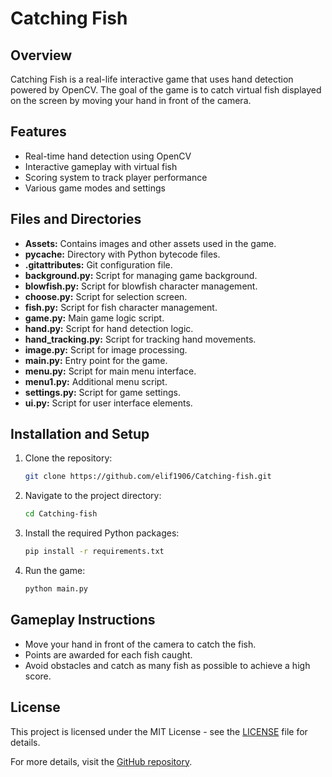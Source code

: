 # Catching Fish


## Overview
Catching Fish is a real-life interactive game that uses hand detection powered by OpenCV. The goal of the game is to catch virtual fish displayed on the screen by moving your hand in front of the camera.

## Features
- Real-time hand detection using OpenCV
- Interactive gameplay with virtual fish
- Scoring system to track player performance
- Various game modes and settings

## Files and Directories
- **Assets:** Contains images and other assets used in the game.
- **__pycache__:** Directory with Python bytecode files.
- **.gitattributes:** Git configuration file.
- **background.py:** Script for managing game background.
- **blowfish.py:** Script for blowfish character management.
- **choose.py:** Script for selection screen.
- **fish.py:** Script for fish character management.
- **game.py:** Main game logic script.
- **hand.py:** Script for hand detection logic.
- **hand_tracking.py:** Script for tracking hand movements.
- **image.py:** Script for image processing.
- **main.py:** Entry point for the game.
- **menu.py:** Script for main menu interface.
- **menu1.py:** Additional menu script.
- **settings.py:** Script for game settings.
- **ui.py:** Script for user interface elements.

## Installation and Setup
1. Clone the repository:
    ```sh
    git clone https://github.com/elif1906/Catching-fish.git
    ```
2. Navigate to the project directory:
    ```sh
    cd Catching-fish
    ```
3. Install the required Python packages:
    ```sh
    pip install -r requirements.txt
    ```
4. Run the game:
    ```sh
    python main.py
    ```

## Gameplay Instructions
- Move your hand in front of the camera to catch the fish.
- Points are awarded for each fish caught.
- Avoid obstacles and catch as many fish as possible to achieve a high score.

## License
This project is licensed under the MIT License - see the [LICENSE](LICENSE) file for details.

For more details, visit the [GitHub repository](https://github.com/elif1906/Catching-fish).
